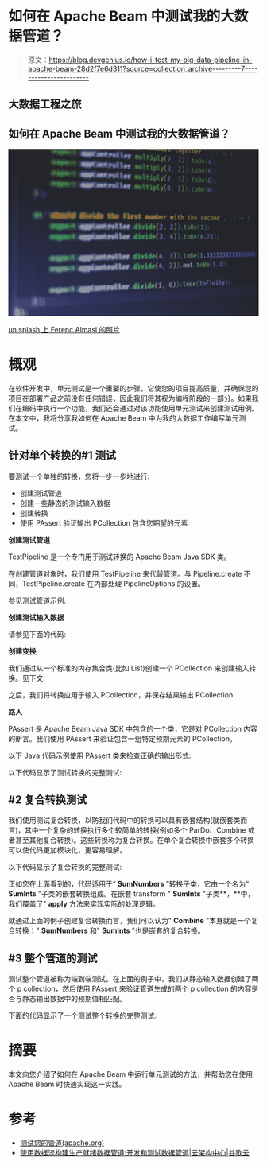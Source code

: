 # 如何在 Apache Beam 中测试我的大数据管道？

> 原文：<https://blog.devgenius.io/how-i-test-my-big-data-pipeline-in-apache-beam-28d2f7e6d311?source=collection_archive---------7----------------------->

## 大数据工程之旅

## 如何在 Apache Beam 中测试我的大数据管道？

![](img/f927304cd4cf8a0073a8845e7b289ace.png)

[un splash 上 Ferenc Almasi 的照片](https://unsplash.com/@flowforfrank)

# 概观

在软件开发中，单元测试是一个重要的步骤，它使您的项目提高质量，并确保您的项目在部署产品之前没有任何错误，因此我们将其视为编程阶段的一部分。如果我们在编码中执行一个功能，我们还会通过对该功能使用单元测试来创建测试用例。在本文中，我将分享我如何在 Apache Beam 中为我的大数据工作编写单元测试。

## 针对单个转换的#1 测试

要测试一个单独的转换，您将一步一步地进行:

*   创建测试管道
*   创建一些静态的测试输入数据
*   创建转换
*   使用 PAssert 验证输出 PCollection 包含您期望的元素

**创建测试管道**

TestPipeline 是一个专门用于测试转换的 Apache Beam Java SDK 类。

在创建管道对象时，我们使用 TestPipeline 来代替管道。与 Pipeline.create 不同，TestPipeline.create 在内部处理 PipelineOptions 的设置。

参见测试管道示例:

**创建测试输入数据**

请参见下面的代码:

**创建变换**

我们通过从一个标准的内存集合类(比如 List)创建一个 PCollection 来创建输入转换。见下文:

之后，我们将转换应用于输入 PCollection，并保存结果输出 PCollection

**路人**

PAssert 是 Apache Beam Java SDK 中包含的一个类，它是对 PCollection 内容的断言。我们使用 PAssert 来验证包含一组特定预期元素的 PCollection。

以下 Java 代码示例使用 PAssert 类来检查正确的输出形式:

以下代码显示了测试转换的完整测试:

## #2 复合转换测试

我们使用测试复合转换，以防我们代码中的转换可以具有嵌套结构(就嵌套类而言)，其中一个复杂的转换执行多个较简单的转换(例如多个 ParDo、Combine 或者甚至其他复合转换)。这些转换称为复合转换。在单个复合转换中嵌套多个转换可以使代码更加模块化，更容易理解。

以下代码显示了复合转换的完整测试:

正如您在上面看到的，代码适用于“ **SumNumbers** ”转换子类，它由一个名为“ **SumInts** ”子类的嵌套转换组成。在嵌套 transform " **SumInts** "子类**，**中，我们覆盖了" **apply** 方法来实现实际的处理逻辑。

就通过上面的例子创建复合转换而言，我们可以认为" **Combine** "本身就是一个复合转换；" **SumNumbers** 和" **SumInts** "也是嵌套的复合转换。

## #3 整个管道的测试

测试整个管道被称为端到端测试。在上面的例子中，我们从静态输入数据创建了两个 p collection，然后使用 PAssert 来验证管道生成的两个 p collection 的内容是否与静态输出数据中的预期值相匹配。

下面的代码显示了一个测试整个转换的完整测试:

# 摘要

本文向您介绍了如何在 Apache Beam 中运行单元测试的方法，并帮助您在使用 Apache Beam 时快速实现这一实践。

# 参考

*   [测试您的管道(apache.org)](https://beam.apache.org/documentation/pipelines/test-your-pipeline/#testing-transforms)
*   [使用数据流构建生产就绪数据管道:开发和测试数据管道|云架构中心|谷歌云](https://cloud.google.com/architecture/building-production-ready-data-pipelines-using-dataflow-developing-and-testing#unit_tests)
